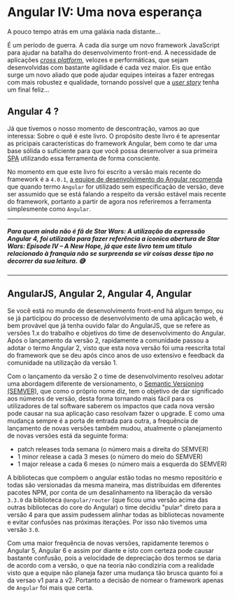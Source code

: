 # Angular IV: Uma nova esperança

A pouco tempo atrás em uma galáxia nada distante...

É um período de guerra. A cada dia surge um novo framework JavaScript para ajudar na batalha do desenvolvimento front-end. A necessidade de aplicações <a href="https://en.wikipedia.org/wiki/Cross-platform#Web_applications" target="_blank">*cross platform*</a>, velozes e performáticas, que sejam desenvolvidas com bastante agilidade é cada vez maior. Eis que então surge um novo aliado que pode ajudar equipes inteiras a fazer entregas com mais robustez e qualidade, tornando possível que a <a href="https://en.wikipedia.org/wiki/User_story" target="_blank">*user story*</a> tenha um final feliz...

## Angular 4 ?

Já que tivemos o nosso momento de descontração, vamos ao que interessa: Sobre o quê é este livro. O propósito deste livro é te apresentar as pricipais características do framework Angular, bem como te dar uma base sólida o suficiente para que você possa desenvolver a sua primeira <a href="https://en.wikipedia.org/wiki/Single-page_application" target="_blank" >SPA</a> utilizando essa ferramenta de forma consciente.

No momento em que este livro foi escrito a versão mais recente do framework é a `4.0.1`, <a href="https://angular.io/presskit.html" target="_blank" >a equipe de desenvolvimento do Angular recomenda</a> que quando termo `Angular` for utilizado sem especificação de versão, deve ser assumido que se está falando a respeito da versão estável mais recente do framework, portanto a partir de agora nos referiremos a ferramenta simplesmente como `Angular`.

***
##### *Para quem **ainda** não é fã de Star Wars: A utilização da expressão Angular 4, foi utilizada para fazer referência a íconica abertura de **Star Wars: Episode IV – A New Hope**, já que este livro tem um título relacionado à franquia não se surpreenda se vir coisas desse tipo no decorrer da sua leitura.* 😅
***

## AngularJS, Angular 2, Angular 4, Angular

Se você está no mundo de desenvolvimento front-end há algum tempo, ou se já participou do processo de desenvolvimento de uma aplicação web, é bem provável que já tenha ouvido falar do AngularJS, que se refere as versões 1.x do trabalho e objetivos do time de desenvolvimento do Angular. Após o lançamento da versão 2, rapidamente a comunidade passou a adotar o termo Angular 2, visto que esta nova versão foi uma reescrita total do framework que se deu após cinco anos de uso extensivo e feedback da comunidade na utilização da versão 1.

Com o lançamento da versão 2 o time de desenvolvimento resolveu adotar uma abordagem diferente de versionamento, o <a href="http://semver.org" target="_blank" >Semantic Versioning (SEMVER)</a>, que como o próprio nome diz, tem o objetivo de dar significado aos números de versão, desta forma tornando mais fácil para os utilizadores de tal software saberem os impactos que cada nova versão pode causar na sua aplicação caso resolvam fazer o upgrade. E como uma mudança sempre é a porta de entrada para outra, a frequência de lançamento de novas versões também mudou, atualmente o planejamento de novas versões está da seguinte forma:

- patch releases toda semana (o número mais a direita do SEMVER)
- 1 minor release a cada 3 meses (o número do meio do SEMVER)
- 1 major release a cada 6 meses (o número mais a esquerda do SEMVER)

A bibliotecas que compõem o angular estão todas no mesmo repositório e todas são versionadas da mesma maneira, mas distribuidas em diferentes pacotes NPM, por conta de um desalinhamento na liberação da versão `3.3.0` da biblioteca `@angular/router` (que ficou uma versão acima das outras bibliotecas do core do Angular) o time decidiu "pular" direto para a versão 4 para que assim pudessem alinhar todas as bibliotecas novamente e evitar confusões nas próximas iterações. Por isso não tivemos uma versão `3.0`.

Com uma maior frequência de novas versões, rapidamente teremos o Angular 5, Angular 6 e assim por diante e isto com certeza pode causar bastante confusão, pois a velocidade de depreciação dos termos se daria de acordo com a versão, o que na teoria não condiziria com a realidade visto que a equipe não planeja fazer uma mudança tão brusca quanto foi a da versao v1 para a v2. Portanto a decisão de nomear o framework apenas de `Angular` foi mais que certa.